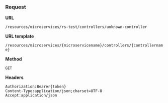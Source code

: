 ### Request

**URL**

`/resources/microservices/rs-test/controllers/unknown-controller`

**URL template**

`/resources/microservices/{microservicename}/controllers/{controllername}`

**Method**

`GET`

**Headers**

`Authorization:Bearer{token}`  
`Content-Type:application/json;charset=UTF-8`  
`Accept:application/json`  

